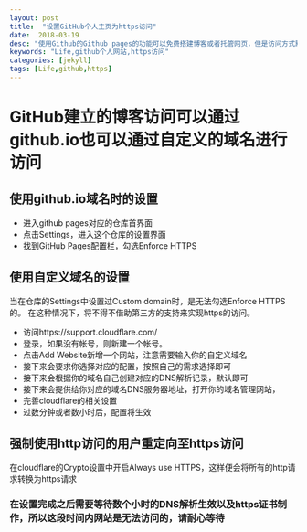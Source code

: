 ```yaml
---
layout: post
title:  "设置GitHub个人主页为https访问"
date:  2018-03-19
desc: "使用Github的Github pages的功能可以免费搭建博客或者托管网页，但是访问方式默认是http的，如果需要使用安全的https进行访问，则需要进行相应的设置"
keywords: "Life,github个人网站,https访问"
categories: [jekyll]
tags: [Life,github,https]
---
```

# GitHub建立的博客访问可以通过github.io也可以通过自定义的域名进行访问

## 使用github.io域名时的设置

* 进入github pages对应的仓库首界面
* 点击Settings，进入这个仓库的设置界面
* 找到GitHub Pages配置栏，勾选Enforce HTTPS

## 使用自定义域名的设置
当在仓库的Settings中设置过Custom domain时，是无法勾选Enforce HTTPS的。 在这种情况下，将不得不借助第三方的支持来实现https的访问。

* 访问https://support.cloudflare.com/
* 登录，如果没有帐号，则新建一个帐号。
* 点击Add Website新增一个网站，注意需要输入你的自定义域名
* 接下来会要求你选择对应的配置，按照自己的需求选择即可
* 接下来会根据你的域名自己创建对应的DNS解析记录，默认即可
* 接下来会提供给你对应的域名DNS服务器地址，打开你的域名管理网站，
* 完善cloudflare的相关设置
* 过数分钟或者数小时后，配置将生效

## 强制使用http访问的用户重定向至https访问
在cloudflare的Crypto设置中开启Always use HTTPS，这样便会将所有的http请求转换为https请求

### 在设置完成之后需要等待数个小时的DNS解析生效以及https证书制作，所以这段时间内网站是无法访问的，请耐心等待